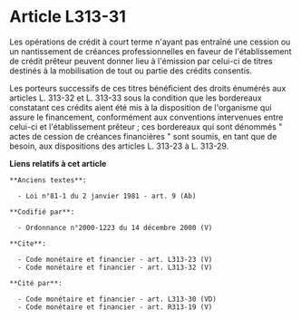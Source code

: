 # Article L313-31

Les opérations de crédit à court terme n'ayant pas entraîné une cession ou un nantissement de créances professionnelles en
faveur de l'établissement de crédit prêteur peuvent donner lieu à l'émission par celui-ci de titres destinés à la
mobilisation de tout ou partie des crédits consentis. 

Les porteurs successifs de ces titres bénéficient des droits énumérés aux articles L. 313-32 et L. 313-33 sous la condition
que les bordereaux constatant ces crédits aient été mis à la disposition de l'organisme qui assure le financement,
conformément aux conventions intervenues entre celui-ci et l'établissement prêteur ; ces bordereaux qui sont dénommés " actes
de cession de créances financières " sont soumis, en tant que de besoin, aux dispositions des articles L. 313-23 à L. 313-29.

**Liens relatifs à cet article**

	**Anciens textes**:

	  - Loi n°81-1 du 2 janvier 1981 - art. 9 (Ab)

	**Codifié par**:

	  - Ordonnance n°2000-1223 du 14 décembre 2000 (V)

	**Cite**:

	  - Code monétaire et financier - art. L313-23 (V)
	  - Code monétaire et financier - art. L313-32 (V)

	**Cité par**:

	  - Code monétaire et financier - art. L313-30 (VD)
	  - Code monétaire et financier - art. R313-19 (V)
